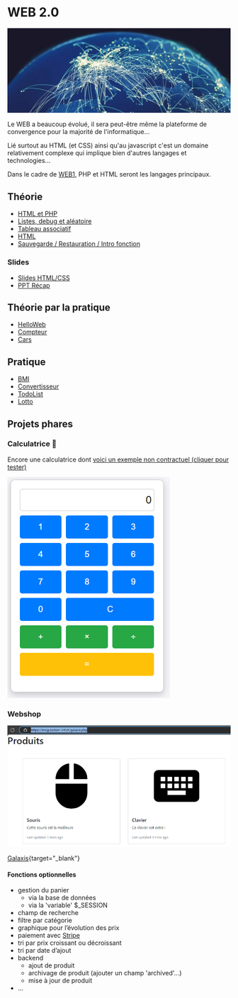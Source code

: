 # WEB 2.0

![web.webp](assets/web.webp)

Le WEB a beaucoup évolué, il sera peut-être même la plateforme de convergence pour
la majorité de l'informatique...

Lié surtout au HTML (et CSS) ainsi qu'au javascript c'est un domaine relativement
complexe qui implique bien d'autres langages et technologies...

Dans le cadre de [WEB1](#web-20), PHP et HTML seront les langages principaux.

## Théorie

- [HTML et PHP](../supports/html-php.md)
- [Listes, debug et aléatoire](../supports/php-array-random.md)
- [Tableau associatif](../supports/php-array2.md)
- [HTML](../supports/html.md)
- [Sauvegarde / Restauration / Intro fonction](../supports/php-json-func.md)

### Slides
- [Slides HTML/CSS](https://jonathanmelly.github.io/msig24/slides/html0/)
- [PPT Récap](../slides/web-recap1.pptx)

## Théorie par la pratique
- [HelloWeb](../activites/helloWEB/README.md)
- [Compteur](/activites/compteur/README.md)
- [Cars](../supports/php-db.md)

## Pratique
- [BMI](../activites/bmi/README.md)
- [Convertisseur](../activites/convertisseur/README.md)
- [TodoList](../activites/php-todo/README.md)
- [Lotto](../activites/lotto/README.md)

## Projets phares

### Calculatrice 🧮
Encore une calculatrice dont [voici un exemple non contractuel (cliquer pour tester)](https://msig.section-inf.ch/calc.php)

![calc.png](assets/calc.png)

### Webshop

![webshop.png](assets/webshop.png)

[Galaxis](assets/webshop1.pdf){target="_blank"}

#### Fonctions optionnelles
- gestion du panier
  - via la base de données
  - via la 'variable' $_SESSION
- champ de recherche
- filtre par catégorie
- graphique pour l’évolution des prix
- paiement avec [Stripe](https://docs.stripe.com/get-started/development-environment?lang=php)
- tri par prix croissant ou décroissant
- tri par date d’ajout
- backend
  - ajout de produit
  - archivage de produit (ajouter un champ 'archived'...)
  - mise à jour de produit
- ...